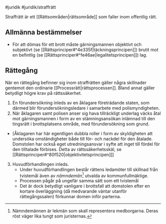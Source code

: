 #juridik #juridik/straffrätt

Straffrätt är ett [[Rättsområden|rättsområde]] som faller inom offentlig rätt.

## Allmänna bestämmelser
- För att dömas för ett brott måste gärningsmannen objektivt och subjektivt (se [[Rättsprinciper#^4e335f|täckningsprincipen]]) brutit mot en befintlig (se [[Rättsprinciper#^fe46ae|legalitetsprincipen]]) lag.

## Rättegång
När en rättegång befinner sig inom straffrätten gäller några skillnader gentemot den ordinarie [[Processrätt|rättsprocessen]]. Bland annat gäller betydligt högre krav på rättssäkerhet.

1. En förundersökning inleds av en åklagare företrädande staten, som därmed blir förundersökningsledare i samarbete med polismyndigheten.
2. När åklagaren samt polisen anser sig hava tillräckligt underlag väcks åtal mot gärningsmannen i form av en stämningsansökan inlämnad till den tingsrätt i brottsplatsens område, med förundersökning som grund.
- \[Åklagaren har här egentligen dubbla roller i form av skyldigheten att undersöka omständigheter både till för- och nackdel för den åtalade. Domstolen har också eget utredningsansvar i syfte att inget till fördel för den tilltalade förbises. Detta av rättssäkerhetsskäl, se [[Rättsprinciper#^80f520|objektivitetsprincipen]]\]
3. Huvudförhandlingen inleds.
	- Under huvudförhandlingen består rättens ledamöter till skillnad från tvistemål även av *nämndemän*[^1] utvalda av kommunfullmäktige.
	- Processen pågår på ungefär samma sätt som ett tvistemål
	- Det är dock betydligt vanligare i brottsfall att domstolen efter en kortare överläggning (då medvarande väntar utanför rättegångssalen) förkunnar domen inför parterna.


[^1]: Nämndemännen är lekmän som skall representera medborgarna. Deras röst väger lika tungt som juristernas.